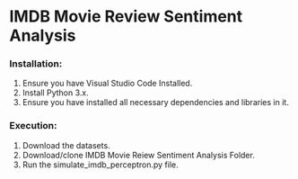 # IMDB Movie Review Sentiment Analysis
                                                              
### Installation: 
1. Ensure you have Visual Studio Code Installed.
2. Install Python 3.x.
3. Ensure you have installed all necessary dependencies and libraries in it.

### Execution:
1. Download the datasets.
2. Download/clone IMDB Movie Reiew Sentiment Analysis Folder.
3. Run the  simulate_imdb_perceptron.py file.
